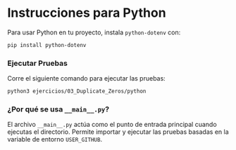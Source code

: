 # Instrucciones para Python

Para usar Python en tu proyecto, instala `python-dotenv` con:

```bash
pip install python-dotenv
```

### Ejecutar Pruebas

Corre el siguiente comando para ejecutar las pruebas:

```bash
python3 ejercicios/03_Duplicate_Zeros/python
```

### ¿Por qué se usa `__main__.py`?

El archivo `__main__.py` actúa como el punto de entrada principal cuando ejecutas el directorio. Permite importar y ejecutar las pruebas basadas en la variable de entorno `USER_GITHUB`.
